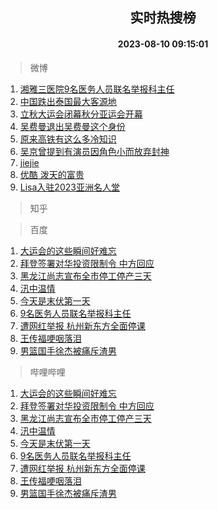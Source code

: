 <div align="center"><h2>实时热搜榜</h2><h4>2023-08-10 09:15:01</h4></div>

> 微博  

1. [湘雅三医院9名医务人员联名举报科主任](https://s.weibo.com/weibo?q=%23%E6%B9%98%E9%9B%85%E4%B8%89%E5%8C%BB%E9%99%A29%E5%90%8D%E5%8C%BB%E5%8A%A1%E4%BA%BA%E5%91%98%E8%81%94%E5%90%8D%E4%B8%BE%E6%8A%A5%E7%A7%91%E4%B8%BB%E4%BB%BB%23&t=31&band_rank=1&Refer=top)<br />
2. [中国跌出泰国最大客源地](https://s.weibo.com/weibo?q=%23%E4%B8%AD%E5%9B%BD%E8%B7%8C%E5%87%BA%E6%B3%B0%E5%9B%BD%E6%9C%80%E5%A4%A7%E5%AE%A2%E6%BA%90%E5%9C%B0%23&t=31&band_rank=2&Refer=top)<br />
3. [立秋大运会闭幕秋分亚运会开幕](https://s.weibo.com/weibo?q=%23%E7%AB%8B%E7%A7%8B%E5%A4%A7%E8%BF%90%E4%BC%9A%E9%97%AD%E5%B9%95%E7%A7%8B%E5%88%86%E4%BA%9A%E8%BF%90%E4%BC%9A%E5%BC%80%E5%B9%95%23&t=31&band_rank=3&Refer=top)<br />
4. [吴费曼退出吴费曼这个身份](https://s.weibo.com/weibo?q=%23%E5%90%B4%E8%B4%B9%E6%9B%BC%E9%80%80%E5%87%BA%E5%90%B4%E8%B4%B9%E6%9B%BC%E8%BF%99%E4%B8%AA%E8%BA%AB%E4%BB%BD%23&t=31&band_rank=4&Refer=top)<br />
5. [原来高铁有这么多冷知识](https://s.weibo.com/weibo?q=%23%E5%8E%9F%E6%9D%A5%E9%AB%98%E9%93%81%E6%9C%89%E8%BF%99%E4%B9%88%E5%A4%9A%E5%86%B7%E7%9F%A5%E8%AF%86%23&t=31&band_rank=5&Refer=top)<br />
6. [吴京曾提到有演员因角色小而放弃封神](https://s.weibo.com/weibo?q=%23%E5%90%B4%E4%BA%AC%E6%9B%BE%E6%8F%90%E5%88%B0%E6%9C%89%E6%BC%94%E5%91%98%E5%9B%A0%E8%A7%92%E8%89%B2%E5%B0%8F%E8%80%8C%E6%94%BE%E5%BC%83%E5%B0%81%E7%A5%9E%23&t=31&band_rank=6&Refer=top)<br />
7. [jiejie](https://s.weibo.com/weibo?q=jiejie&t=31&band_rank=7&Refer=top)<br />
8. [优酷 泼天的富贵](https://s.weibo.com/weibo?q=%E4%BC%98%E9%85%B7%20%E6%B3%BC%E5%A4%A9%E7%9A%84%E5%AF%8C%E8%B4%B5&t=31&band_rank=8&Refer=top)<br />
9. [Lisa入驻2023亚洲名人堂](https://s.weibo.com/weibo?q=%23Lisa%E5%85%A5%E9%A9%BB2023%E4%BA%9A%E6%B4%B2%E5%90%8D%E4%BA%BA%E5%A0%82%23&t=31&band_rank=9&Refer=top)<br />

> 知乎  


> 百度  

1. [大运会的这些瞬间好难忘](https://www.baidu.com/s?wd=%E5%A4%A7%E8%BF%90%E4%BC%9A%E7%9A%84%E8%BF%99%E4%BA%9B%E7%9E%AC%E9%97%B4%E5%A5%BD%E9%9A%BE%E5%BF%98&sa=fyb_news&rsv_dl=fyb_news)<br />
2. [拜登签署对华投资限制令 中方回应](https://www.baidu.com/s?wd=%E6%8B%9C%E7%99%BB%E7%AD%BE%E7%BD%B2%E5%AF%B9%E5%8D%8E%E6%8A%95%E8%B5%84%E9%99%90%E5%88%B6%E4%BB%A4+%E4%B8%AD%E6%96%B9%E5%9B%9E%E5%BA%94&sa=fyb_news&rsv_dl=fyb_news)<br />
3. [黑龙江尚志宣布全市停工停产三天](https://www.baidu.com/s?wd=%E9%BB%91%E9%BE%99%E6%B1%9F%E5%B0%9A%E5%BF%97%E5%AE%A3%E5%B8%83%E5%85%A8%E5%B8%82%E5%81%9C%E5%B7%A5%E5%81%9C%E4%BA%A7%E4%B8%89%E5%A4%A9&sa=fyb_news&rsv_dl=fyb_news)<br />
4. [汛中温情](https://www.baidu.com/s?wd=%E6%B1%9B%E4%B8%AD%E6%B8%A9%E6%83%85&sa=fyb_news&rsv_dl=fyb_news)<br />
5. [今天是末伏第一天](https://www.baidu.com/s?wd=%E4%BB%8A%E5%A4%A9%E6%98%AF%E6%9C%AB%E4%BC%8F%E7%AC%AC%E4%B8%80%E5%A4%A9&sa=fyb_news&rsv_dl=fyb_news)<br />
6. [9名医务人员联名举报科主任](https://www.baidu.com/s?wd=9%E5%90%8D%E5%8C%BB%E5%8A%A1%E4%BA%BA%E5%91%98%E8%81%94%E5%90%8D%E4%B8%BE%E6%8A%A5%E7%A7%91%E4%B8%BB%E4%BB%BB&sa=fyb_news&rsv_dl=fyb_news)<br />
7. [遭网红举报 杭州新东方全面停课](https://www.baidu.com/s?wd=%E9%81%AD%E7%BD%91%E7%BA%A2%E4%B8%BE%E6%8A%A5+%E6%9D%AD%E5%B7%9E%E6%96%B0%E4%B8%9C%E6%96%B9%E5%85%A8%E9%9D%A2%E5%81%9C%E8%AF%BE&sa=fyb_news&rsv_dl=fyb_news)<br />
8. [王传福哽咽落泪](https://www.baidu.com/s?wd=%E7%8E%8B%E4%BC%A0%E7%A6%8F%E5%93%BD%E5%92%BD%E8%90%BD%E6%B3%AA&sa=fyb_news&rsv_dl=fyb_news)<br />
9. [男篮国手徐杰被痛斥渣男](https://www.baidu.com/s?wd=%E7%94%B7%E7%AF%AE%E5%9B%BD%E6%89%8B%E5%BE%90%E6%9D%B0%E8%A2%AB%E7%97%9B%E6%96%A5%E6%B8%A3%E7%94%B7&sa=fyb_news&rsv_dl=fyb_news)<br />

> 哔哩哔哩  

1. [大运会的这些瞬间好难忘](https://www.baidu.com/s?wd=%E5%A4%A7%E8%BF%90%E4%BC%9A%E7%9A%84%E8%BF%99%E4%BA%9B%E7%9E%AC%E9%97%B4%E5%A5%BD%E9%9A%BE%E5%BF%98&sa=fyb_news&rsv_dl=fyb_news)<br />
2. [拜登签署对华投资限制令 中方回应](https://www.baidu.com/s?wd=%E6%8B%9C%E7%99%BB%E7%AD%BE%E7%BD%B2%E5%AF%B9%E5%8D%8E%E6%8A%95%E8%B5%84%E9%99%90%E5%88%B6%E4%BB%A4+%E4%B8%AD%E6%96%B9%E5%9B%9E%E5%BA%94&sa=fyb_news&rsv_dl=fyb_news)<br />
3. [黑龙江尚志宣布全市停工停产三天](https://www.baidu.com/s?wd=%E9%BB%91%E9%BE%99%E6%B1%9F%E5%B0%9A%E5%BF%97%E5%AE%A3%E5%B8%83%E5%85%A8%E5%B8%82%E5%81%9C%E5%B7%A5%E5%81%9C%E4%BA%A7%E4%B8%89%E5%A4%A9&sa=fyb_news&rsv_dl=fyb_news)<br />
4. [汛中温情](https://www.baidu.com/s?wd=%E6%B1%9B%E4%B8%AD%E6%B8%A9%E6%83%85&sa=fyb_news&rsv_dl=fyb_news)<br />
5. [今天是末伏第一天](https://www.baidu.com/s?wd=%E4%BB%8A%E5%A4%A9%E6%98%AF%E6%9C%AB%E4%BC%8F%E7%AC%AC%E4%B8%80%E5%A4%A9&sa=fyb_news&rsv_dl=fyb_news)<br />
6. [9名医务人员联名举报科主任](https://www.baidu.com/s?wd=9%E5%90%8D%E5%8C%BB%E5%8A%A1%E4%BA%BA%E5%91%98%E8%81%94%E5%90%8D%E4%B8%BE%E6%8A%A5%E7%A7%91%E4%B8%BB%E4%BB%BB&sa=fyb_news&rsv_dl=fyb_news)<br />
7. [遭网红举报 杭州新东方全面停课](https://www.baidu.com/s?wd=%E9%81%AD%E7%BD%91%E7%BA%A2%E4%B8%BE%E6%8A%A5+%E6%9D%AD%E5%B7%9E%E6%96%B0%E4%B8%9C%E6%96%B9%E5%85%A8%E9%9D%A2%E5%81%9C%E8%AF%BE&sa=fyb_news&rsv_dl=fyb_news)<br />
8. [王传福哽咽落泪](https://www.baidu.com/s?wd=%E7%8E%8B%E4%BC%A0%E7%A6%8F%E5%93%BD%E5%92%BD%E8%90%BD%E6%B3%AA&sa=fyb_news&rsv_dl=fyb_news)<br />
9. [男篮国手徐杰被痛斥渣男](https://www.baidu.com/s?wd=%E7%94%B7%E7%AF%AE%E5%9B%BD%E6%89%8B%E5%BE%90%E6%9D%B0%E8%A2%AB%E7%97%9B%E6%96%A5%E6%B8%A3%E7%94%B7&sa=fyb_news&rsv_dl=fyb_news)<br />
